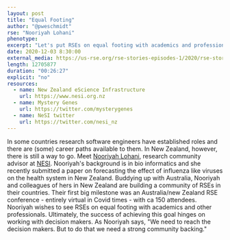 ```yaml
---
layout: post
title: "Equal Footing"
author: "@pweschmidt"
rse: "Nooriyah Lohani"
phenotype: 
excerpt: "Let's put RSEs on equal footing with academics and professionals and get them recognised and formal roles, says Nooriyah Lohani from NESI in New Zealand. That requires to reach decision makers. And for that you need to build and foster a strong community first. "
date: 2020-12-03 8:30:00
external_media: https://us-rse.org/rse-stories-episodes-1/2020/rse-stories-nooriyah-lohani-episode-44.mp3
length: 12705877
duration: "00:26:27"
explicit: "no"
resources:
  - name: New Zealand eScience Infrastructure
    url: https://www.nesi.org.nz
  - name: Mystery Genes
    url: https://twitter.com/mysterygenes
  - name: NeSI twitter
    url: https://twitter.com/nesi_nz 
--- 
```

In some countries research software engineers have established roles and there are (some) career paths available to them. In New Zealand, however, there is still a way to go. Meet [Nooriyah Lohani](https://twitter.com/mysterygenes), research community advisor at [NESI](https://www.nesi.org.nz). Nooriyah's background is in bio informatics and she recently submitted a paper on forecasting the effect of influenza like viruses on the health system in New Zealand.
Buddying up with Australia, Nooriyah and colleagues of hers in New Zealand are building a community of RSEs in their countries. Their first big milestone was an Australia/new Zealand RSE conference - entirely virtual in Covid times - with ca 150 attendees. 
Nooriyah wishes to see RSEs on equal footing with academics and other professionals. Ultimately, the success of achieving this goal hinges on working with decision makers. As Nooriyah says, "We need to reach the decision makers. But to do that we need a strong community backing."
